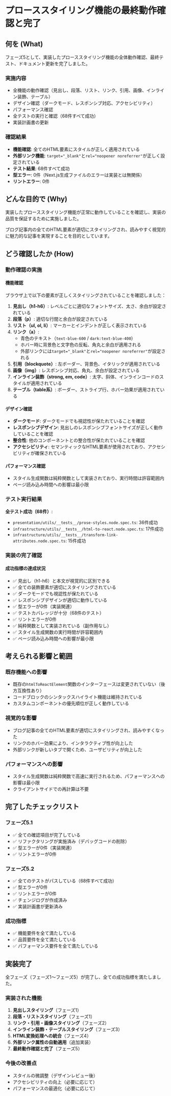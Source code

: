 # プローススタイリング機能の最終動作確認と完了

## 何を (What)

フェーズ5として、実装したプローススタイリング機能の全体動作確認、最終テスト、ドキュメント更新を完了しました。

### 実施内容
- 全機能の動作確認（見出し、段落、リスト、リンク、引用、画像、インライン装飾、テーブル）
- デザイン確認（ダークモード、レスポンシブ対応、アクセシビリティ）
- パフォーマンス確認
- 全テストの実行と確認（68件すべて成功）
- 実装計画書の更新

### 確認結果
- **機能確認**: 全てのHTML要素にスタイルが正しく適用されている
- **外部リンク機能**: `target="_blank"`と`rel="noopener noreferrer"`が正しく設定されている
- **テスト結果**: 68件すべて成功
- **型エラー**: 0件（Next.js生成ファイルのエラーは実装とは無関係）
- **リントエラー**: 0件

## どんな目的で (Why)

実装したプローススタイリング機能が正常に動作していることを確認し、実装の品質を保証するために実施しました。

ブログ記事内の全てのHTML要素が適切にスタイリングされ、読みやすく視覚的に魅力的な記事を実現することを目的としています。

## どう確認したか (How)

### 動作確認の実施

#### 機能確認
ブラウザ上で以下の要素が正しくスタイリングされていることを確認しました：

1. **見出し（h1-h6）**: レベルごとに適切なフォントサイズ、太さ、余白が設定されている
2. **段落（p）**: 適切な行間と余白が設定されている
3. **リスト（ul, ol, li）**: マーカーとインデントが正しく表示されている
4. **リンク（a）**: 
   - 青色のテキスト（`text-blue-600` / `dark:text-blue-400`）
   - ホバー時に背景色と文字色の反転、角丸と余白が適用される
   - 外部リンクには`target="_blank"`と`rel="noopener noreferrer"`が設定される
5. **引用（blockquote）**: 左ボーダー、背景色、イタリックが適用されている
6. **画像（img）**: レスポンシブ対応、角丸、余白が設定されている
7. **インライン装飾（strong, em, code）**: 太字、斜体、インラインコードのスタイルが適用されている
8. **テーブル（table系）**: ボーダー、ストライプ行、ホバー効果が適用されている

#### デザイン確認
- **ダークモード**: ダークモードでも視認性が保たれていることを確認
- **レスポンシブデザイン**: 見出しのレスポンシブフォントサイズが正しく動作していることを確認
- **整合性**: 他のコンポーネントとの整合性が保たれていることを確認
- **アクセシビリティ**: セマンティックなHTML要素が使用されており、アクセシビリティが確保されている

#### パフォーマンス確認
- スタイル生成関数は純粋関数として実装されており、実行時間は許容範囲内
- ページ読み込み時間への影響は最小限

### テスト実行結果

**全テスト成功（68件）**:
- `presentation/utils/__tests__/prose-styles.node.spec.ts`: 36件成功
- `infrastructure/utils/__tests__/html-to-react.node.spec.ts`: 17件成功
- `infrastructure/utils/__tests__/transform-link-attributes.node.spec.ts`: 15件成功

### 実装の完了確認

#### 成功指標の達成状況
- ✅ 見出し（h1-h6）と本文が視覚的に区別できる
- ✅ 全ての装飾要素が適切にスタイリングされている
- ✅ ダークモードでも視認性が保たれている
- ✅ レスポンシブデザインが適切に動作している
- ✅ 型エラーが0件（実装関連）
- ✅ テストカバレッジが十分（68件のテスト）
- ✅ リントエラーが0件
- ✅ 純粋関数として実装されている（副作用なし）
- ✅ スタイル生成関数の実行時間が許容範囲内
- ✅ ページ読み込み時間への影響が最小限

## 考えられる影響と範囲

### 既存機能への影響
- 既存の`htmlToReactElement`関数のインターフェースは変更されていない（後方互換性あり）
- コードブロックのシンタックスハイライト機能は維持されている
- カスタムコンポーネントの優先順位が正しく動作している

### 視覚的な影響
- ブログ記事の全てのHTML要素が適切にスタイリングされ、読みやすくなった
- リンクのホバー効果により、インタラクティブ性が向上した
- 外部リンクが新しいタブで開くため、ユーザビリティが向上した

### パフォーマンスへの影響
- スタイル生成関数は純粋関数で高速に実行されるため、パフォーマンスへの影響は最小限
- クライアントサイドでの再計算は不要

## 完了したチェックリスト

### フェーズ5.1
- ✅ 全ての確認項目が完了している
- ✅ リファクタリングが実施済み（デバッグコードの削除）
- ✅ 型エラーが0件（実装関連）
- ✅ リントエラーが0件

### フェーズ5.2
- ✅ 全てのテストがパスしている（68件すべて成功）
- ✅ 型エラーが0件
- ✅ リントエラーが0件
- ✅ チェンジログが作成済み
- ✅ 実装計画書が更新済み

### 成功指標
- ✅ 機能要件を全て満たしている
- ✅ 品質要件を全て満たしている
- ✅ パフォーマンス要件を全て満たしている

## 実装完了

全フェーズ（フェーズ1〜フェーズ5）が完了し、全ての成功指標を満たしました。

### 実装された機能
1. **見出しスタイリング**（フェーズ1）
2. **段落・リストスタイリング**（フェーズ1）
3. **リンク・引用・画像スタイリング**（フェーズ2）
4. **インライン装飾・テーブルスタイリング**（フェーズ3）
5. **HTML変換処理への統合**（フェーズ4）
6. **外部リンク属性の自動適用**（追加実装）
7. **最終動作確認と完了**（フェーズ5）

### 今後の改善点
- スタイルの微調整（デザインレビュー後）
- アクセシビリティの向上（必要に応じて）
- パフォーマンスの最適化（必要に応じて）

